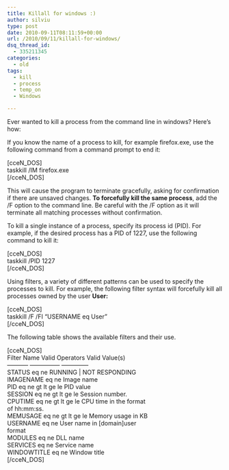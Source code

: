 ```yaml
---
title: Killall for windows :)
author: silviu
type: post
date: 2010-09-11T08:11:59+00:00
url: /2010/09/11/killall-for-windows/
dsq_thread_id:
  - 335211345
categories:
  - old
tags:
  - kill
  - process
  - temp_on
  - Windows

---
```

Ever wanted to kill a process from the command line in windows? Here&#8217;s how:

If you know the name of a process to kill, for example firefox.exe, use the following command from a command prompt to end it:

[cceN_DOS]  
taskkill /IM firefox.exe  
[/cceN_DOS]

This will cause the program to terminate gracefully, asking for confirmation if there are unsaved changes. **To forcefully kill the same process**, add the /F option to the command line. Be careful with the /F option as it will terminate all matching processes without confirmation.

To kill a single instance of a process, specify its process id (PID). For example, if the desired process has a PID of 1227, use the following command to kill it:

[cceN_DOS]  
taskkill /PID 1227  
[/cceN_DOS]

Using filters, a variety of different patterns can be used to specify the processes to kill. For example, the following filter syntax will forcefully kill all processes owned by the user **User:**

[cceN_DOS]  
taskkill /F /FI &#8220;USERNAME eq User&#8221;  
[/cceN_DOS]

The following table shows the available filters and their use.

[cceN_DOS]  
Filter Name Valid Operators Valid Value(s)  
&#8212;&#8212;&#8212;&#8211; &#8212;&#8212;&#8212;&#8212;&#8212; &#8212;&#8212;&#8212;&#8212;&#8211;  
STATUS eq ne RUNNING | NOT RESPONDING  
IMAGENAME eq ne Image name  
PID eq ne gt lt ge le PID value  
SESSION eq ne gt lt ge le Session number.  
CPUTIME eq ne gt lt ge le CPU time in the format  
of hh:mm:ss.  
MEMUSAGE eq ne gt lt ge le Memory usage in KB  
USERNAME eq ne User name in [domain]user  
format  
MODULES eq ne DLL name  
SERVICES eq ne Service name  
WINDOWTITLE eq ne Window title  
[/cceN_DOS]